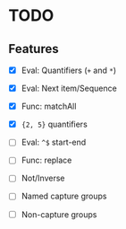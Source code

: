 # TODO

## Features
  - [X] Eval: Quantifiers (`+` and `*`)
  - [X] Eval: Next item/Sequence
  - [X] Func: matchAll
  - [X] `{2, 5}` quantifiers
  - [ ] Eval: `^$` start-end
  - [ ] Func: replace
  - [ ] Not/Inverse
  - [ ] Named capture groups
  - [ ] Non-capture groups

